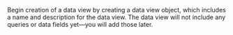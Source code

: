 Begin creation of a data view by creating a data view object, which includes a name and description for the data view. The data view will not include any queries or data fields yet—you will add those later. 